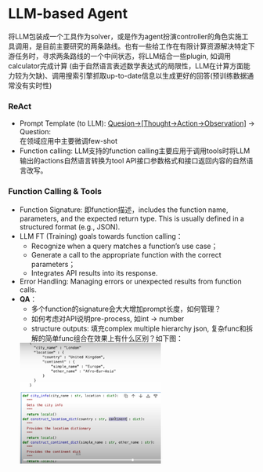 # LLM-based Agent

将LLM包装成一个工具作为solver，或是作为agent扮演controller的角色实施工具调用，是目前主要研究的两条路线。也有一些给工作在有限计算资源解决特定下游任务时，寻求两条路线的一个中间状态，将LLM结合一些plugin, 如调用calculator完成计算 (由于自然语言表述数学表达式的局限性，LLM在计算方面能力较为欠缺)、调用搜索引擎抓取up-to-date信息以生成更好的回答(预训练数据通常没有实时性)


### ReAct
* Prompt Template (to LLM): [Quesion->[Thought->Action->Observation]](few-shot) -> Question: <br> 在领域应用中主要微调few-shot
* Function calling: LLM支持的function calling主要应用于调用tools时将LLM输出的actions自然语言转换为tool API接口参数格式和接口返回内容的自然语言改写。


### Function Calling & Tools
* Function Signature: 即function描述，includes the function name, parameters, and the expected return type. This is usually defined in a structured format (e.g., JSON).
* LLM FT (Training) goals towards function calling：
    - Recognize when a query matches a function’s use case；
    - Generate a call to the appropriate function with the correct parameters；
    - Integrates API results into its response.
* Error Handling: Managing errors or unexpected results from function calls.
* **QA**：
    - 多个function的signature会大大增加prompt长度，如何管理？
    - 如何考虑对API说明pre-process, 如int -> number
    - structure outputs: 填充complex multiple hierarchy json, 复杂func和拆解的简单func组合在效果上有什么区别？如下图：<br>
    <img src="resources\agent-0.png" width="60%">